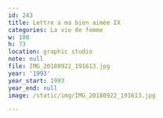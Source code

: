 ```yaml
---
id: 243
title: Lettre a ma bien aimée IX
categories: La vie de femme
w: 100
h: 73
location: graphic studio
note: null
file: IMG_20180922_191613.jpg
year: '1993'
year_start: 1993
year_end: null
image: /static/img/IMG_20180922_191613.jpg

---
```

